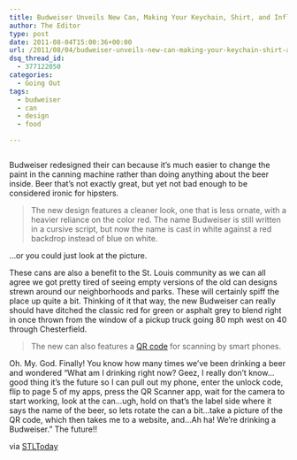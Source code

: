 ```yaml
---
title: Budweiser Unveils New Can, Making Your Keychain, Shirt, and Inflatable Can No Longer Match Your Actual Beer
author: The Editor
type: post
date: 2011-08-04T15:00:36+00:00
url: /2011/08/04/budweiser-unveils-new-can-making-your-keychain-shirt-and-inflatable-can-no-longer-match-your-actual-beer/
dsq_thread_id:
  - 377122050
categories:
  - Going Out
tags:
  - budweiser
  - can
  - design
  - food

---
```

<img class="alignright size-full wp-image-10436" title="new_bud_can" src="http://media.punchingkitty.com/wordpress/2011/08/new_bud_can.jpeg?filter=resize&w=250" alt="" />

Budweiser redesigned their can because it&#8217;s much easier to change the paint in the canning machine rather than doing anything about the beer inside. Beer that&#8217;s not exactly great, but yet not bad enough to be considered ironic for hipsters.

> The new design features a cleaner look, one that is less ornate, with a heavier reliance on the color red. The name Budweiser is still written in a cursive script, but now the name is cast in white against a red backdrop instead of blue on white.

&#8230;or you could just look at the picture.

These cans are also a benefit to the St. Louis community as we can all agree we got pretty tired of seeing empty versions of the old can designs strewn around our neighborhoods and parks. These will certainly spiff the place up quite a bit. Thinking of it that way, the new Budweiser can really should have ditched the classic red for green or asphalt grey to blend right in once thrown from the window of a pickup truck going 80 mph west on 40 through Chesterfield.

> The new can also features a [QR code][1] for scanning by smart phones.

Oh. My. God. Finally! You know how many times we&#8217;ve been drinking a beer and wondered &#8220;What am I drinking right now? Geez, I really don&#8217;t know&#8230;good thing it&#8217;s the future so I can pull out my phone, enter the unlock code, flip to page 5 of my apps, press the QR Scanner app, wait for the camera to start working, look at the can&#8230;ugh, hold on that&#8217;s the label side where it says the name of the beer, so lets rotate the can a bit&#8230;take a picture of the QR code, which then takes me to a website, and&#8230;Ah ha! We&#8217;re drinking a Budweiser.&#8221; The future!!

via <a href="http://www.stltoday.com/business/columns/lager-heads/article_cf27a2e6-bdf3-11e0-935b-0019bb30f31a.html" target="_blank">STLToday</a>

 [1]: http://en.wikipedia.org/wiki/QR_code